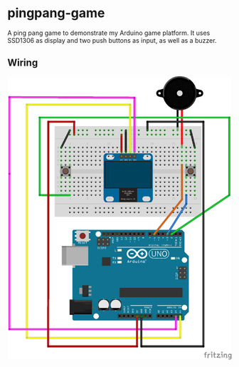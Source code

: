 # pingpang-game
A ping pang game to demonstrate my Arduino game platform. It uses SSD1306 as display and two push buttons as input, as well as a buzzer.

## Wiring
![](game-platform.png)